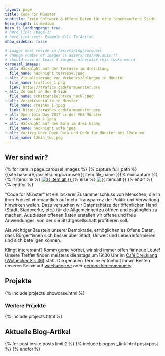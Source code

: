 ```yaml
---
layout: page
title: Code for Münster
subtitle: Freie Software & Offene Daten für eine lebenswertere Stadt
hero_height: is-medium
hero_is_landingpage: true
# hero_link: /page-1/
# hero_link_text: Example Call To Action
show_sidebar: false

# images must reside in /assets/img/carousel
# Change number of images in assets/css/app.scss!!!
# should have at least 4 images, otherwise this looks weird
carousel_images:
- alt: Hacknight auf der Terrasse im drei:klang
  file_name: hacknight_terrasse.jpeg
- alt: Visualisierung von Verkehrszählungen in Münster
  file_name: traffics_1.png
  link: https://trafics.codeformuenster.org
- alt: Zu Gast in der B-Side
  file_name: schattenskulptura_hack.jpeg
- alt: Verkehrsunfälle in Münster
  file_name: crashes_1.jpeg
  link: https://crashes.codeformuenster.org
- alt: Open Data Day 2017 in der VHS Münster
  file_name: odd_1.jpeg
- alt: Hacknight auf dem Sofa im drei:klang
  file_name: hacknight_sofa.jpeg
- alt: Vortrag über Open Data und Code for Münster bei 12min.me
  file_name: 12min_tw.jpeg
---
```



## Wer sind wir?

<div class="Carousel">
  <div class="Carousel-slides">
    {% for item in page.carousel_images %}
    {% capture full_path %}{{site.baseurl}}/assets/img/carousel/{{ item.file_name }}{% endcapture %}
    <div class="Carousel-slide">
      {% if item.link %}
        <a href="{{ item.link }}" class="Carousel-item">
          <img loading="eager" src="{{ full_path }}" alt="{{ item.alt }}">
        </a>
      {% else %}
        <img loading="eager" src="{{ full_path }}" class="Carousel-item" alt="{{ item.alt }}">
      {% endif %}
    </div>
    {% endfor %}
  </div>
</div>

"Code for Münster" ist ein lockerer Zusammenschluss von Menschen, die in ihrer Freizeit ehrenamtlich auf mehr Transparenz der Politik und Verwaltung hinwirken wollen. Dazu versuchen wir Datenschätze der öffentlichen Hand (Stadt, Stadtwerke, etc.) für die Allgemeinheit zu öffnen und zugänglich zu machen. Aus diesen offenen Daten erstellen wir offene und freie Anwendungen, von der die Stadtgesellschaft profitieren soll.

Als wichtiger Baustein unserer Demokratie, ermöglichen es Offene Daten, dass Bürger*innen sich besser über Stadt, Umwelt und Leben informieren und sich beteiligen können.

Klingt interessant? Komm gerne vorbei, wir sind immer offen für neue Leute! Unsere Treffen finden meistens dienstags um 19:30 Uhr im [Café Drei:klang (Wolbecker Str. 36)](https://www.openstreetmap.org/node/3351819468) statt. Die genauen Termine entnehmt ihr am Besten unseren Seiten auf [wechange.de](https://wechange.de/project/code-for-muenster/) oder [gettogether.community](https://gettogether.community/code-for-m%C3%BCnster/).

## Projekte

{% include projects_showcase.html %}

### Weitere Projekte

{% include projects.html %}

## Aktuelle Blog-Artikel

{% for post in site.posts limit:2 %}
{% include blogpost_link.html post=post %}
{% endfor %}
